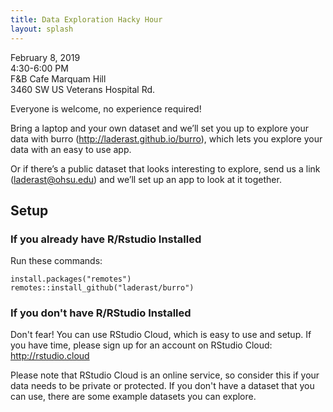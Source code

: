 ```yaml
---
title: Data Exploration Hacky Hour
layout: splash
---
```


February 8, 2019  
4:30-6:00 PM  
F&B Cafe Marquam Hill  
3460 SW US Veterans Hospital Rd.  

Everyone is welcome, no experience required!

Bring a laptop and your own dataset and we’ll set you up to explore your data with burro (http://laderast.github.io/burro), which lets you explore your data with an easy to use app. 

Or if there’s a public dataset that looks interesting to explore, send us a link (laderast@ohsu.edu) and we’ll set up an app to look at it together. 

## Setup

### If you already have R/Rstudio Installed

Run these commands:

```
install.packages("remotes")
remotes::install_github("laderast/burro")
```

### If you don't have R/RStudio Installed

Don't fear! You can use RStudio Cloud, which is easy to use and setup. If you have time, please sign up for an account on RStudio Cloud: http://rstudio.cloud 

Please note that RStudio Cloud is an online service, so consider this if your data needs to be private or protected. If you don't have a dataset that you can use, there are some example datasets you can explore.
